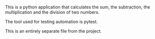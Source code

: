This is a python application that calculates the sum, the subtraction, the multiplication and the division of two numbers.

The tool used for testing automation is pytest. 

This is an entirely separate file from the project.